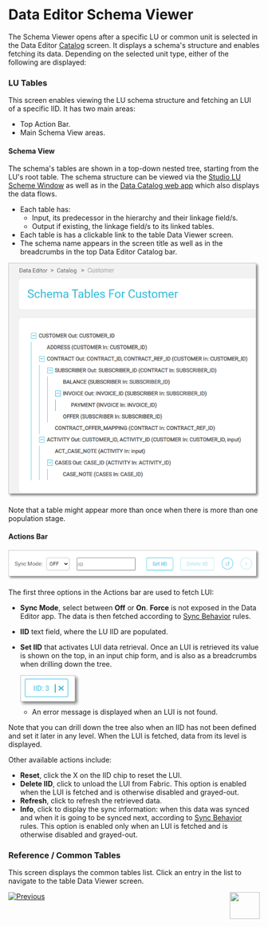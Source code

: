 # Data Editor Schema Viewer

The Schema Viewer opens after a specific LU or common unit is selected in the Data Editor [Catalog](04_data_editor_overview.md#catalog-screen) screen. It 
displays a schema's structure and enables fetching its data. Depending on the selected unit type, either of the following are displayed:

### LU Tables

This screen enables viewing the LU schema structure and fetching an LUI of a specific IID. It has two main areas:
- Top Action Bar.
- Main Schema View areas.

#### Schema View

The schema's tables are shown in a top-down nested tree, starting from the LU's root table. The schema structure can be viewed via the [Studio LU Scheme Window](/articles/03_logical_units/03_LU_schema_window.md#logical-unit-lu-schema) as well as in the [Data Catalog web app](/33_data_catalog/01_data_catalog_overview.md) which also displays the data flows. 

* Each table has:
  * Input, its predecessor in the hierarchy and their linkage field/s.
  * Output if existing, the linkage field/s to its linked tables. 
* Each table is has a clickable link to the table Data Viewer screen.
* The schema name appears in the screen title as well as in the breadcrumbs in the top Data Editor Catalog bar.  

<img src="images/30_dataeditor_02.png" alt="Data Editor Catalog" />

 Note that a table might appear more than once when there is more than one population stage.



#### Actions Bar


<img src="images/30_dataeditor_03.png" alt="Data Editor Catalog" />

 The first three options in the Actions bar are used to fetch LUI:

* **Sync Mode**, select between **Off** or **On**. **Force** is not exposed in the Data Editor app. The data is then fetched according to [Sync Behavior](/articles/14_sync_LU_instance/10_sync_behavior_summary.md#sync-behavior---summary-table) rules.

* **IID** text field, where the LU IID are populated.

* **Set IID** that activates LUI data retrieval. Once an LUI is retrieved its value is shown on the top, in an input chip form, and is also as a breadcrumbs when drilling down the tree. 
  
    <img src="images/30_dataeditor_chip_icon.PNG" alt="chip" />
  
  * An error message is displayed when an LUI is not found.



Note that you can drill down the tree also when an IID has not been defined and set it later in any level. When the LUI is fetched, data from its level is displayed. 

Other available actions include:

* **Reset**, click the X on the IID chip to reset the LUI. 
* **Delete IID**, click to unload the LUI from Fabric. This option is enabled when the LUI is fetched and is otherwise disabled and grayed-out.
* **Refresh**, click to refresh the retrieved data.
* **Info**, click to display the sync information: when this data was synced and when it is going to be synced next, according to [Sync Behavior](/articles/14_sync_LU_instance/10_sync_behavior_summary.md#sync-behavior---summary-table) rules. This option is enabled only when an LUI is fetched and is otherwise disabled and grayed-out.



### Reference / Common Tables 

 This screen displays the common tables list. Click an entry in the list to navigate to the table Data Viewer screen.



[![Previous](/articles/images/Previous.png)](04_data_editor_overview.md)[<img align="right" width="60" height="54" src="/articles/images/Next.png">](06_data_table_editor.md) 
